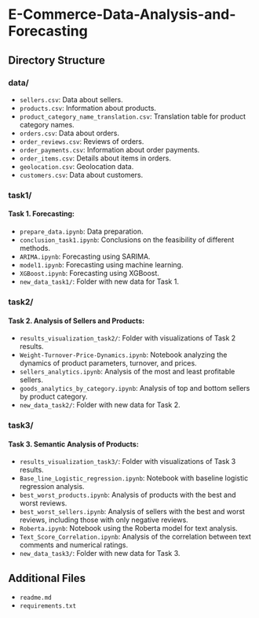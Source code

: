 # E-Commerce-Data-Analysis-and-Forecasting

## Directory Structure

### data/
- `sellers.csv`: Data about sellers. 
- `products.csv`: Information about products.
- `product_category_name_translation.csv`: Translation table for product category names.
- `orders.csv`: Data about orders.
- `order_reviews.csv`: Reviews of orders.
- `order_payments.csv`: Information about order payments.
- `order_items.csv`: Details about items in orders.
- `geolocation.csv`: Geolocation data.
- `customers.csv`: Data about customers.

### task1/
#### Task 1. Forecasting:
- `prepare_data.ipynb`: Data preparation.
- `conclusion_task1.ipynb`: Conclusions on the feasibility of different methods.
- `ARIMA.ipynb`: Forecasting using SARIMA.
- `model1.ipynb`: Forecasting using machine learning.
- `XGBoost.ipynb`: Forecasting using XGBoost.
- `new_data_task1/`: Folder with new data for Task 1.

### task2/
#### Task 2. Analysis of Sellers and Products:
- `results_visualization_task2/`: Folder with visualizations of Task 2 results.
- `Weight-Turnover-Price-Dynamics.ipynb`: Notebook analyzing the dynamics of product parameters, turnover, and prices.
- `sellers_analytics.ipynb`: Analysis of the most and least profitable sellers.
- `goods_analytics_by_category.ipynb`: Analysis of top and bottom sellers by product category.
- `new_data_task2/`: Folder with new data for Task 2.

### task3/
#### Task 3. Semantic Analysis of Products:
- `results_visualization_task3/`: Folder with visualizations of Task 3 results.
- `Base_line_Logistic_regression.ipynb`: Notebook with baseline logistic regression analysis.
- `best_worst_products.ipynb`: Analysis of products with the best and worst reviews.
- `best_worst_sellers.ipynb`: Analysis of sellers with the best and worst reviews, including those with only negative reviews.
- `Roberta.ipynb`: Notebook using the Roberta model for text analysis.
- `Text_Score_Correlation.ipynb`: Analysis of the correlation between text comments and numerical ratings.
- `new_data_task3/`: Folder with new data for Task 3.

## Additional Files

- `readme.md`
- `requirements.txt`
